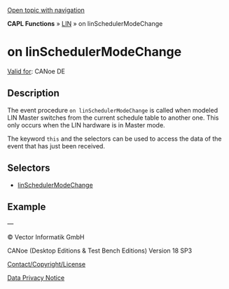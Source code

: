 [Open topic with navigation](../../../../../CANoeDEFamily.htm#Topics/CAPLFunctions/LIN/EventProcedures/CAPLfunctionOnLINSchedulerModeChange.md)

**CAPL Functions** » [LIN](../CAPLfunctionsLINOverview.md) » on linSchedulerModeChange

# on linSchedulerModeChange

[Valid for](../../../Shared/FeatureAvailability.md): CANoe DE

## Description

The event procedure `on linSchedulerModeChange` is called when modeled LIN Master switches from the current schedule table to another one. This only occurs when the LIN hardware is in Master mode.

The keyword `this` and the selectors can be used to access the data of the event that has just been received.

## Selectors

- [linSchedulerModeChange](../Selectors/CAPLfunctionLINSchedulerModeChange.md)

## Example

—

© Vector Informatik GmbH

CANoe (Desktop Editions & Test Bench Editions) Version 18 SP3

[Contact/Copyright/License](../../../Shared/ContactCopyrightLicense.md)

[Data Privacy Notice](https://www.vector.com/int/en/company/get-info/privacy-policy/)
